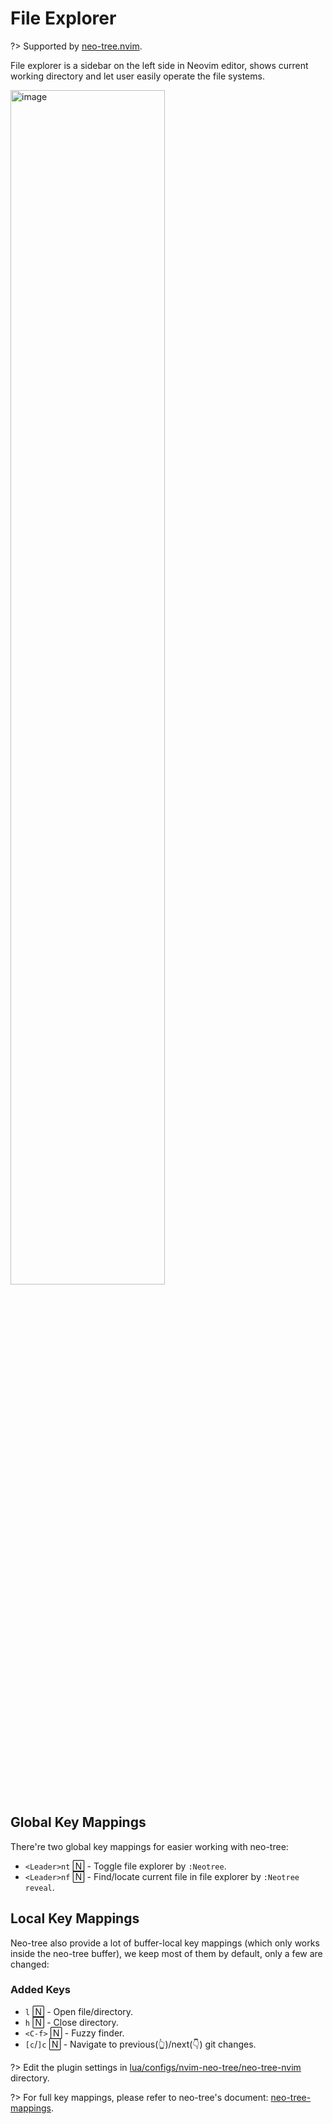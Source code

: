 # File Explorer

?> Supported by [neo-tree.nvim](https://github.com/nvim-neo-tree/neo-tree.nvim).

File explorer is a sidebar on the left side in Neovim editor, shows current working directory and let user easily operate the file systems.

<!-- Screenshots are recorded with 150x40 kitty terminal -->

<img width="70%" alt="image" src="https://github.com/linrongbin16/lin.nvim/assets/6496887/53cb0723-f05f-46c3-89de-7eeb56ccb806">

## Global Key Mappings

There're two global key mappings for easier working with neo-tree:

- `<Leader>nt` 🄽 - Toggle file explorer by `:Neotree`.
- `<Leader>nf` 🄽 - Find/locate current file in file explorer by `:Neotree reveal`.

## Local Key Mappings

Neo-tree also provide a lot of buffer-local key mappings (which only works inside the neo-tree buffer), we keep most of them by default, only a few are changed:

### Added Keys

- `l` 🄽 - Open file/directory.
- `h` 🄽 - Close directory.
- `<C-f>` 🄽 - Fuzzy finder.
- `[c`/`]c` 🄽 - Navigate to previous(👆)/next(👇) git changes.

?> Edit the plugin settings in [lua/configs/nvim-neo-tree/neo-tree-nvim](https://github.com/linrongbin16/lin.nvim/tree/main/lua/configs/nvim-neo-tree/neo-tree-nvim) directory.

?> For full key mappings, please refer to neo-tree's document: [neo-tree-mappings](https://github.com/nvim-neo-tree/neo-tree.nvim/blob/main/doc/neo-tree.txt).
